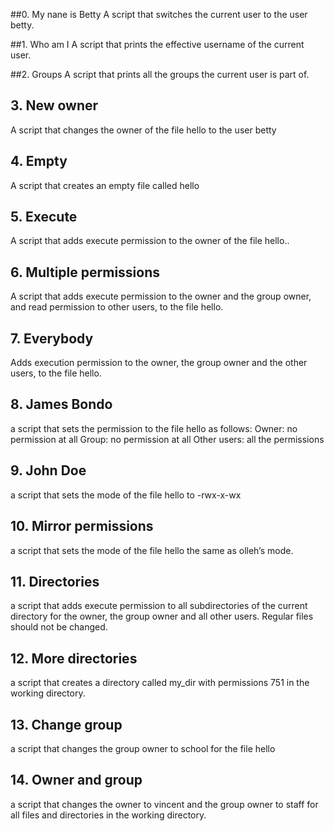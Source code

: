 ##0. My nane is Betty
A script that switches the current user to the user betty.

##1. Who am I
A script that prints the effective username of the current user.

##2. Groups
A script that prints all the groups the current user is part of.

## 3. New owner
A script that changes the owner of the file hello to the user betty

## 4. Empty
A script that creates an empty file called hello

## 5. Execute
A script that adds execute permission to the owner of the file hello..

## 6. Multiple permissions
A script that adds execute permission to the owner and the group owner, and read permission to other users, to the file hello.

## 7. Everybody
Adds execution permission to the owner, the group owner and the other users, to the file hello.

## 8. James Bondo
a script that sets the permission to the file hello as follows:
Owner: no permission at all
Group: no permission at all
Other users: all the permissions

## 9. John Doe
a script that sets the mode of the file hello to -rwx-x-wx

## 10. Mirror permissions
a script that sets the mode of the file hello the same as olleh’s mode.

## 11. Directories
a script that adds execute permission to all subdirectories of the current directory for the owner, the group owner and all other users. Regular files should not be changed.

## 12. More directories
a script that creates a directory called my_dir with permissions 751 in the working directory.

## 13. Change group
a script that changes the group owner to school for the file hello

## 14. Owner and group
a script that changes the owner to vincent and the group owner to staff for all files and directories in the working directory.

